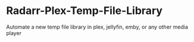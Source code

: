 # Radarr-Plex-Temp-File-Library
Automate a new temp file library in plex, jellyfin, emby, or any other media player
